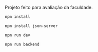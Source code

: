 Projeto feito para avaliação da faculdade.

```sh
npm install
```

```sh
npm install json-server
```

```sh
npm run dev
```

```sh
npm run backend
```
